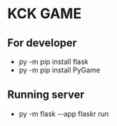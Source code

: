 # KCK GAME
## For developer
- py -m pip install flask
- py -m pip install PyGame 
## Running server
- py -m flask --app flaskr run
